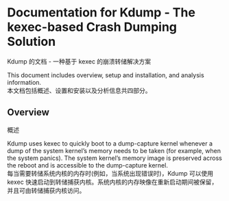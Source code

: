 # Documentation for Kdump - The kexec-based Crash Dumping Solution
Kdump 的文档 - 一种基于 kexec 的崩溃转储解决方案

This document includes overview, setup and installation, and analysis information.\
本文档包括概述、设置和安装以及分析信息共四部分。

## Overview
概述

Kdump uses kexec to quickly boot to a dump-capture kernel whenever a dump of the system kernel’s memory needs to be taken (for example, when the system panics). The system kernel’s memory image is preserved across the reboot and is accessible to the dump-capture kernel.\
每当需要转储系统内核的内存时(例如，当系统出现错误时)，Kdump 可以使用 kexec 快速启动到转储捕获内核。系统内核的内存映像在重新启动期间被保留，并且可由转储捕获内核访问。

